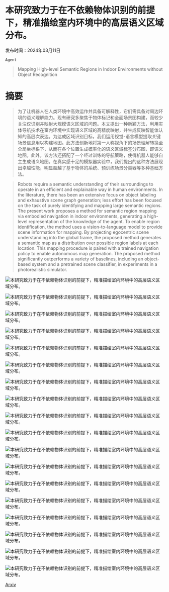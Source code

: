 # 本研究致力于在不依赖物体识别的前提下，精准描绘室内环境中的高层语义区域分布。

发布时间：2024年03月11日

`Agent`

> Mapping High-level Semantic Regions in Indoor Environments without Object Recognition

# 摘要

> 为了让机器人在人类环境中高效运作并具备可解释性，它们需具备对周边环境的语义理解能力。现有研究多聚焦于物体标记和全面场景图构建，而较少关注仅识别并映射大规模语义区域的问题。本文提出一种新颖方法，利用实体导航技术在室内环境中实现语义区域的高精度映射，并生成反映智能体认知的高层次表达。为达成区域识别目标，我们运用视觉-语言模型提取关键场景信息用以构建地图。此方法创新地将第一人称视角下的场景理解转换至全局坐标系下，从而在各个位置生成概率化的语义区域标签分布图，即语义地图。此外，该方法还搭配了一个经过训练的导航策略，使得机器人能够自主生成语义地图。在真实感十足的模拟器实验中，我们提出的这种方法展现出卓越性能，明显超越了基于物体的系统、预训练场景分类器等多种基础方法。

> Robots require a semantic understanding of their surroundings to operate in an efficient and explainable way in human environments. In the literature, there has been an extensive focus on object labeling and exhaustive scene graph generation; less effort has been focused on the task of purely identifying and mapping large semantic regions. The present work proposes a method for semantic region mapping via embodied navigation in indoor environments, generating a high-level representation of the knowledge of the agent. To enable region identification, the method uses a vision-to-language model to provide scene information for mapping. By projecting egocentric scene understanding into the global frame, the proposed method generates a semantic map as a distribution over possible region labels at each location. This mapping procedure is paired with a trained navigation policy to enable autonomous map generation. The proposed method significantly outperforms a variety of baselines, including an object-based system and a pretrained scene classifier, in experiments in a photorealistic simulator.

![本研究致力于在不依赖物体识别的前提下，精准描绘室内环境中的高层语义区域分布。](../../../paper_images/2403.07076/x1.png)

![本研究致力于在不依赖物体识别的前提下，精准描绘室内环境中的高层语义区域分布。](../../../paper_images/2403.07076/x_5.2__y_0.2__z_-4.1__t_0.4_.png)

![本研究致力于在不依赖物体识别的前提下，精准描绘室内环境中的高层语义区域分布。](../../../paper_images/2403.07076/x_5.2__y_0.2__z_-4.1__t_0.4__d.png)

![本研究致力于在不依赖物体识别的前提下，精准描绘室内环境中的高层语义区域分布。](../../../paper_images/2403.07076/map2.png)

![本研究致力于在不依赖物体识别的前提下，精准描绘室内环境中的高层语义区域分布。](../../../paper_images/2403.07076/x_-5.0__y_0.2__z_-24.2__t_3.1_.png)

![本研究致力于在不依赖物体识别的前提下，精准描绘室内环境中的高层语义区域分布。](../../../paper_images/2403.07076/x_-5.0__y_0.2__z_-24.2__t_3.1__d.png)

![本研究致力于在不依赖物体识别的前提下，精准描绘室内环境中的高层语义区域分布。](../../../paper_images/2403.07076/map1.png)

![本研究致力于在不依赖物体识别的前提下，精准描绘室内环境中的高层语义区域分布。](../../../paper_images/2403.07076/x2.png)

![本研究致力于在不依赖物体识别的前提下，精准描绘室内环境中的高层语义区域分布。](../../../paper_images/2403.07076/x3.png)

![本研究致力于在不依赖物体识别的前提下，精准描绘室内环境中的高层语义区域分布。](../../../paper_images/2403.07076/0_61.png)

![本研究致力于在不依赖物体识别的前提下，精准描绘室内环境中的高层语义区域分布。](../../../paper_images/2403.07076/0_61_d.png)

![本研究致力于在不依赖物体识别的前提下，精准描绘室内环境中的高层语义区域分布。](../../../paper_images/2403.07076/0_61_map.png)

![本研究致力于在不依赖物体识别的前提下，精准描绘室内环境中的高层语义区域分布。](../../../paper_images/2403.07076/0_61_map_gt.png)

![本研究致力于在不依赖物体识别的前提下，精准描绘室内环境中的高层语义区域分布。](../../../paper_images/2403.07076/2_498.png)

![本研究致力于在不依赖物体识别的前提下，精准描绘室内环境中的高层语义区域分布。](../../../paper_images/2403.07076/2_498_d.png)

![本研究致力于在不依赖物体识别的前提下，精准描绘室内环境中的高层语义区域分布。](../../../paper_images/2403.07076/2_498_map.png)

![本研究致力于在不依赖物体识别的前提下，精准描绘室内环境中的高层语义区域分布。](../../../paper_images/2403.07076/2_498_map_gt.png)

![本研究致力于在不依赖物体识别的前提下，精准描绘室内环境中的高层语义区域分布。](../../../paper_images/2403.07076/x4.png)

[Arxiv](https://arxiv.org/abs/2403.07076)